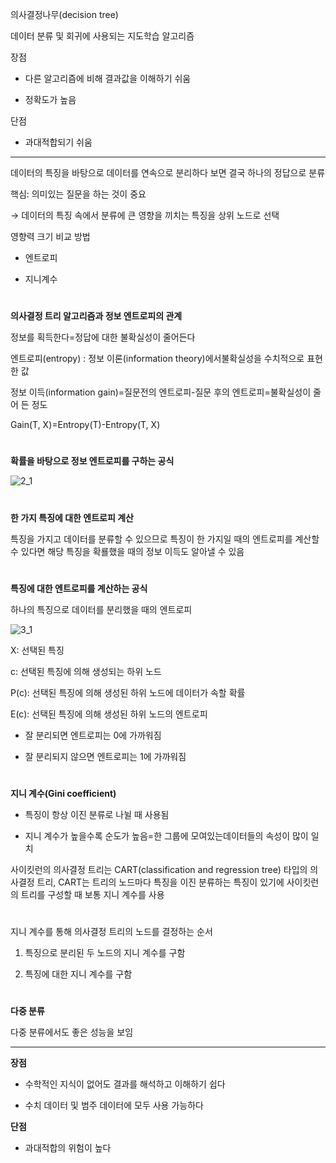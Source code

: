 의사결정나무(decision tree)<br>

데이터 분류 및 회귀에 사용되는 지도학습 알고리즘<br>
 

장점

- 다른 알고리즘에 비해 결과값을 이해하기 쉬움

- 정확도가 높음


단점

- 과대적합되기 쉬움

---

데이터의 특징을 바탕으로 데이터를 연속으로 분리하다 보면 결국 하나의 정답으로 분류<br>

 

핵심: 의미있는 질문을 하는 것이 중요<br>

→ 데이터의 특징 속에서 분류에 큰 영향을 끼치는 특징을 상위 노드로 선택<br>

 

영향력 크기 비교 방법

- 엔트로피

- 지니계수

 #

**의사결정 트리 알고리즘과 정보 엔트로피의 관계**

정보를 획득한다=정답에 대한 불확실성이 줄어든다<br>

엔트로피(entropy) : 정보 이론(information theory)에서불확실성을 수치적으로 표현한 값<br>

정보 이득(information gain)=질문전의 엔트로피-질문 후의 엔트로피=불확실성이 줄어 든 정도<br>

Gain(T, X)=Entropy(T)-Entropy(T, X)

 #

**확률을 바탕으로 정보 엔트로피를 구하는 공식**

![2_1](https://github.com/ornni/ML_algorithm/blob/main/decision_tree/image/decision_tree_2-1.png?raw=true)

#

**한 가지 특징에 대한 엔트로피 계산**<br>

특징을 가지고 데이터를 분류할 수 있으므로 특징이 한 가지일 때의 엔트로피를 계산할 수 있다면 해당 특징을 확룔했을 때의 정보 이득도 알아낼 수 있음<br>

#

**특징에 대한 엔트로피를 계산하는 공식**<br>

하나의 특징으로 데이터를 분리했을 때의 엔트로피

![3_1](https://github.com/ornni/ML_algorithm/blob/main/decision_tree/image/decision_tree_3-1.png?raw=true)

X: 선택된 특징<br>

c: 선택된 특징에 의해 생성되는 하위 노드<br>

P(c): 선택된 특징에 의해 생성된 하위 노드에 데이터가 속할 확률<br>

E(c): 선택된 특징에 의해 생성된 하위 노드의 엔트로피<br>

- 잘 분리되면 엔트로피는 0에 가까워짐<br>

- 잘 분리되지 않으면 엔트로피는 1에 가까워짐<br>

 #

**지니 계수(Gini coefficient)**<br>

- 특징이 항상 이진 분류로 나뉠 때 사용됨<br>

- 지니 계수가 높을수록 순도가 높음=한 그룹에 모여있는데이터들의 속성이 많이 일치<br>

사이킷런의 의사결정 트리는 CART(classification and regression tree) 타입의 의사결정 트리, CART는 트리의 노드마다 특징을 이진 분류하는 특징이 있기에 사이킷런의 트리를 구성할 때 보통 지니 계수를 사용

 #

지니 계수를 통해 의사결정 트리의 노드를 결정하는 순서<br>

1. 특징으로 분리된 두 노드의 지니 계수를 구함<br>

2. 특징에 대한 지니 계수를 구함

#

**다중 분류**

다중 분류에서도 좋은 성능을 보임

---

**장점**

- 수학적인 지식이 없어도 결과를 해석하고 이해하기 쉽다

- 수치 데이터 및 범주 데이터에 모두 사용 가능하다


**단점**

- 과대적합의 위험이 높다
